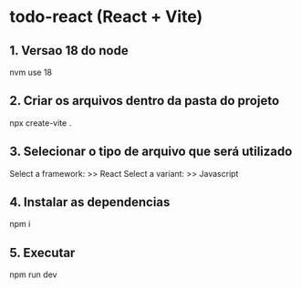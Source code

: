 # todo-react (React + Vite)

## 1. Versao 18 do node
 nvm use 18 

## 2. Criar os arquivos dentro da pasta do projeto
npx create-vite .

## 3. Selecionar o tipo de arquivo que será utilizado
Select a framework: >> React
Select a variant: >> Javascript

## 4. Instalar as dependencias
npm i

## 5. Executar
npm run dev
